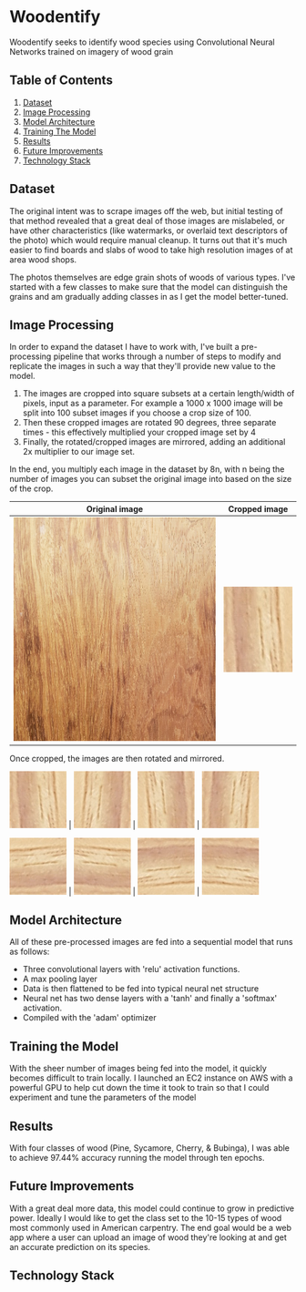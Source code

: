 # Woodentify

Woodentify seeks to identify wood species using Convolutional Neural Networks trained on imagery of wood grain

## Table of Contents
1. [Dataset](#dataset)
2. [Image Processing](#image-processing)
3. [Model Architecture](#model-architecture)
4. [Training The Model](#training-the-model)
5. [Results](#results)
6. [Future Improvements](#future-improvements)
7. [Technology Stack](#technology-stack)

## Dataset

The original intent was to scrape images off the web, but initial testing of that method revealed that a great deal of those images are mislabeled, or have other characteristics (like watermarks, or overlaid text descriptors of the photo) which would require manual cleanup.  It turns out that it's much easier to find boards and slabs of wood to take high resolution images of at area wood shops.

The photos themselves are edge grain shots of woods of various types.  I've started with a few classes to make sure that the model can distinguish the grains and am gradually adding classes in as I get the model better-tuned.

## Image Processing

In order to expand the dataset I have to work with, I've built a pre-processing pipeline that works through a number of steps to modify and replicate the images in such a way that they'll provide new value to the model.

1. The images are cropped into square subsets at a certain length/width of pixels, input as a parameter.  For example a 1000 x 1000 image will be split into 100 subset images if you choose a crop size of 100.
2. Then these cropped images are rotated 90 degrees, three separate times - this effectively multiplied your cropped image set by 4
3. Finally, the rotated/cropped images are mirrored, adding an additional 2x multiplier to our image set.

In the end, you multiply each image in the dataset by 8n, with n being the number of images you can subset the original image into based on the size of the crop.

Original image                     |  Cropped image
:-------------------------:|:-------------------------:
<img src="imgs/readme/orig_bubinga_resized.jpg" width="500" height="393"/>  | <img src="imgs/readme/cropped_to_150px.jpg" height="150"/>

Once cropped, the images are then rotated and mirrored.

<img src="imgs/readme/final_0.jpg" height="100"/>  | <img src="imgs/readme/final_1.jpg" height="100"/>
| <img src="imgs/readme/final_4.jpg" height="100"/>  | <img src="imgs/readme/final_5.jpg" height="100"/>

<img src="imgs/readme/final_2.jpg" height="100"/>  | <img src="imgs/readme/final_3.jpg" height="100"/>
| <img src="imgs/readme/final_6.jpg" height="100"/>  | <img src="imgs/readme/final_7.jpg" height="100"/>


## Model Architecture

All of these pre-processed images are fed into a sequential model that runs as follows:

* Three convolutional layers with 'relu' activation functions.
* A max pooling layer
* Data is then flattened to be fed into typical neural net structure
* Neural net has two dense layers with a 'tanh' and finally a 'softmax' activation.
* Compiled with the 'adam' optimizer


## Training the Model

With the sheer number of images being fed into the model, it quickly becomes difficult to train locally.  I launched an EC2 instance on AWS with a powerful GPU to help cut down the time it took to train so that I could experiment and tune the parameters of the model

## Results

With four classes of wood (Pine, Sycamore, Cherry, & Bubinga), I was able to achieve 97.44% accuracy running the model through ten epochs.

## Future Improvements

With a great deal more data, this model could continue to grow in predictive power.  Ideally I would like to get the class set to the 10-15 types of wood most commonly used in American carpentry.  The end goal would be a web app where a user can upload an image of wood they're looking at and get an accurate prediction on its species.

## Technology Stack
